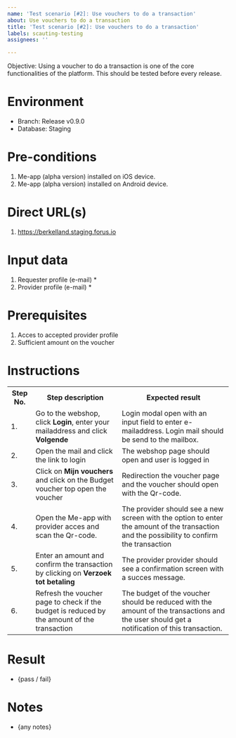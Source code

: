 ```yaml
---
name: 'Test scenario [#2]: Use vouchers to do a transaction'
about: Use vouchers to do a transaction
title: 'Test scenario [#2]: Use vouchers to do a transaction'
labels: scauting-testing
assignees: ''

---
```


Objective: Using a voucher to do a transaction is one of the core functionalities of the platform. This should be tested before every release.

# Environment

* Branch: Release v0.9.0
* Database: Staging

# Pre-conditions

1. Me-app (alpha version) installed on iOS device.
2. Me-app (alpha version) installed on Android device.

# Direct URL(s)

1. https://berkelland.staging.forus.io

# Input data

1. Requester profile (e-mail)
    *
2. Provider profile (e-mail)
    * 

# Prerequisites

1. Acces to accepted provider profile
2. Sufficient amount on the voucher

# Instructions

<table>
<tr><th>Step No.</th><th>Step description</th><th>Expected result</th></tr>
<tr><td>1.</td><td>Go to the webshop, click <b>Login</b>, enter your mailaddress and click <b>Volgende</b></td><td>Login modal open with an input field to enter e-mailaddress. Login mail should be send to the mailbox. </td></tr>
<tr><td>2.</td><td>Open the mail and click the link to login</td><td>The webshop page should open and user is logged in</td></tr>
<tr><td>3.</td><td>Click on <b>Mijn vouchers</b> and click on the Budget voucher top open the voucher</td><td>Redirection the voucher page and the voucher should open with the Qr-code.</td></tr>
<tr><td>4.</td><td>Open the Me-app with provider acces and scan the Qr-code.</td><td>The provider should see a new screen with the option to enter the amount of the transaction and the possibility to confirm the transaction</td></tr>
<tr><td>5.</td><td>Enter an amount and confirm the transaction by clicking on <b>Verzoek tot betaling</b></td><td>The provider provider should see a confirmation screen with a succes message.</td></tr>
<tr><td>6.</td><td>Refresh the voucher page to check if the budget is reduced by the amount of the transaction</b></td><td>The budget of the voucher should be reduced with the amount of the transactions and the user should get a notification of this transaction.</td></tr>
</table>

# Result

* {pass / fail}

# Notes

* {any notes}
